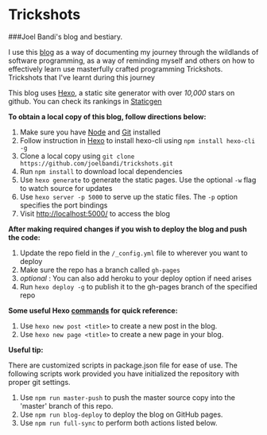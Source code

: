 # Trickshots
###Joel Bandi's blog and bestiary.

I use this [blog](https://joelbandi.github.io/trickshots) as a way of documenting my journey through the wildlands of software programming, 
as a way of reminding myself and others on how to effectively learn use masterfully crafted programming Trickshots.
Trickshots that I've learnt during this journey


This blog uses [Hexo](https://hexo.io/), a static site generator with over _10,000_ stars on github. You can check its rankings in [Staticgen](https://www.staticgen.com/)

__To obtain a local copy of this blog, follow directions below:__



1. Make sure you have [Node](https://nodejs.org/en/) and [Git](https://git-scm.com/) installed
2. Follow instruction in [Hexo](https://hexo.io/) to install hexo-cli using ```npm install hexo-cli -g```
3. Clone a local copy using ```git clone https://github.com/joelbandi/trickshots.git```
4. Run ```npm install``` to download local dependencies
5. Use ```hexo generate``` to generate the static pages. Use the optional ```-w``` flag to watch source for updates
6. Use ```hexo server -p 5000``` to serve up the static files. The ```-p``` option specifies the port bindings
7. Visit [http://localhost:5000/](http://localhost:5000/) to access the blog


__After making required changes if you wish to deploy the blog and push the code:__

1. Update the repo field in the ```/_config.yml``` file to wherever you want to deploy
2. Make sure the repo has a branch called ```gh-pages```
2. _optional_ : You can also add heroku to your deploy option if need arises
3. Run ```hexo deploy -g``` to publish it to the gh-pages branch of the specified repo



__Some useful Hexo [commands](https://hexo.io/docs/commands.html) for quick reference:__

1. Use ```hexo new post <title>``` to create a new post in the blog.
2. Use ```hexo new page <title>``` to create a new page in your blog.


__Useful tip:__

There are customized scripts in package.json file for ease of use.
The following scripts work provided you have initialized the repository with proper git settings.

1. Use ```npm run master-push``` to push the master source copy into the 'master' branch of this repo.
2. Use ```npm run blog-deploy``` to deploy the blog on GitHub pages.
3. Use ```npm run full-sync``` to perform both actions listed below.
